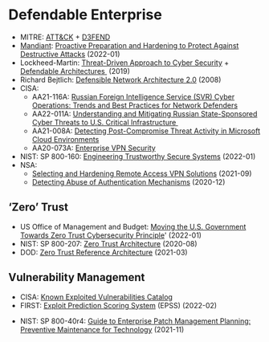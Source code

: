 # Defendable Enterprise
* MITRE: [ATT&CK](https://attack.mitre.org/) + [D3FEND](https://d3fend.mitre.org/) 
* [Mandiant](https://www.mandiant.com/): [Proactive Preparation and Hardening to Protect Against Destructive Attacks](https://www.mandiant.com/resources/protect-against-destructive-attacks) (2022-01)
* Lockheed-Martin: [Threat-Driven Approach to Cyber Security](https://www.lockheedmartin.com/content/dam/lockheed-martin/rms/documents/cyber/LM-White-Paper-Threat-Driven-Approach.pdf) + [Defendable Architectures ](https://www.lockheedmartin.com/content/dam/lockheed-martin/rms/documents/cyber/LM-White-Paper-Defendable-Architectures.pdf) (2019)
* Richard Bejtlich: [Defensible Network Architecture 2.0](https://taosecurity.blogspot.com/2008/01/defensible-network-architecture-20.html) (2008)
* CISA:
	* AA21-116A:  [Russian Foreign Intelligence Service (SVR) Cyber Operations: Trends and Best Practices for Network Defenders](https://www.cisa.gov/uscert/ncas/alerts/aa21-116a)
	* AA22-011A: [Understanding and Mitigating Russian State-Sponsored Cyber Threats to U.S. Critical Infrastructure ](https://www.cisa.gov/uscert/ncas/alerts/aa22-011a)
	* AA21-008A: [Detecting Post-Compromise Threat Activity in Microsoft Cloud Environments](https://www.cisa.gov/uscert/ncas/alerts/aa21-008a) 
	* AA20-073A: [Enterprise VPN Security](https://www.cisa.gov/uscert/ncas/alerts/aa20-073a)
* NIST: SP 800-160: [Engineering Trustworthy Secure Systems](https://csrc.nist.gov/publications/detail/sp/800-160/vol-1/final) (2022-01)
* NSA:
	* [Selecting and Hardening Remote Access VPN Solutions](https://media.defense.gov/2021/Sep/28/2002863184/-1/-1/0/CSI_SELECTING-HARDENING-REMOTE-ACCESS-VPNS-20210928.PDF) (2021-09)
	* [Detecting Abuse of Authentication Mechanisms](https://media.defense.gov/2020/Dec/17/2002554125/-1/-1/0/AUTHENTICATION_MECHANISMS_CSA_U_OO_198854_20.PDF) (2020-12)

## ‘Zero’ Trust
* US Office of Management and Budget: [Moving the U.S. Government Towards Zero Trust Cybersecurity Principle](https://www.whitehouse.gov/wp-content/uploads/2022/01/M-22-09.pdf)' (2022-01)
* NIST: SP 800-207: [Zero Trust Architecture](https://www.nist.gov/publications/zero-trust-architecture) (2020-08)
* DOD: [Zero Trust Reference Architecture](https://dodcio.defense.gov/Portals/0/Documents/Library/(U)ZT_RA_v1.1(U)_Mar21.pdf) (2021-03)

## Vulnerability Management 
* CISA: [Known Exploited Vulnerabilities Catalog](https://www.cisa.gov/known-exploited-vulnerabilities-catalog)
* FIRST: [Exploit Prediction Scoring System](https://www.first.org/epss/) (EPSS) (2022-02)
 - NIST: SP 800-40r4: [Guide to Enterprise Patch Management Planning: Preventive Maintenance for Technology](https://csrc.nist.gov/publications/detail/sp/800-40/rev-4/draft) (2021-11)

